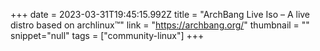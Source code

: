 +++
date = 2023-03-31T19:45:15.992Z
title = "ArchBang Live Iso – A live distro based on archlinux™"
link = "https://archbang.org/"
thumbnail = ""
snippet="null"
tags = ["community-linux"]
+++
